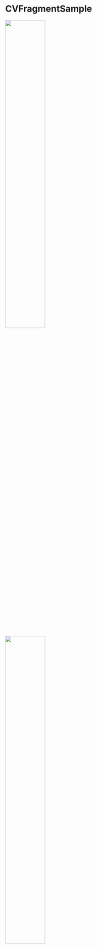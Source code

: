 # CVFragmentSample
<img src="https://user-images.githubusercontent.com/51531604/137464050-ceed4e40-2178-4212-8414-2aaf114b66e9.png " width=50% height=50%>
<img src="https://user-images.githubusercontent.com/51531604/137464064-643504ff-ccbe-40c1-9a4f-e17520873cec.png " width=50% height=50%>
<img src="https://user-images.githubusercontent.com/51531604/137464074-bfad1231-e07a-4da4-9f40-7d65a3c0884b.png " width=50% height=50%>
